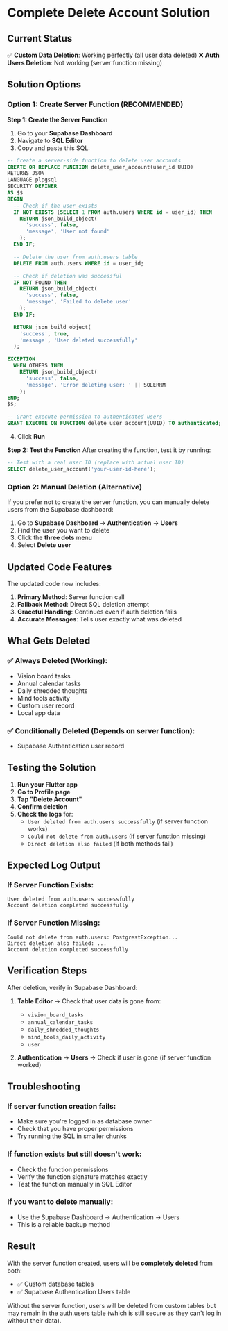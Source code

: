# Complete Delete Account Solution

## Current Status
✅ **Custom Data Deletion**: Working perfectly (all user data deleted)
❌ **Auth Users Deletion**: Not working (server function missing)

## Solution Options

### Option 1: Create Server Function (RECOMMENDED)

**Step 1: Create the Server Function**
1. Go to your **Supabase Dashboard**
2. Navigate to **SQL Editor**
3. Copy and paste this SQL:

```sql
-- Create a server-side function to delete user accounts
CREATE OR REPLACE FUNCTION delete_user_account(user_id UUID)
RETURNS JSON
LANGUAGE plpgsql
SECURITY DEFINER
AS $$
BEGIN
  -- Check if the user exists
  IF NOT EXISTS (SELECT 1 FROM auth.users WHERE id = user_id) THEN
    RETURN json_build_object(
      'success', false,
      'message', 'User not found'
    );
  END IF;

  -- Delete the user from auth.users table
  DELETE FROM auth.users WHERE id = user_id;

  -- Check if deletion was successful
  IF NOT FOUND THEN
    RETURN json_build_object(
      'success', false,
      'message', 'Failed to delete user'
    );
  END IF;

  RETURN json_build_object(
    'success', true,
    'message', 'User deleted successfully'
  );

EXCEPTION
  WHEN OTHERS THEN
    RETURN json_build_object(
      'success', false,
      'message', 'Error deleting user: ' || SQLERRM
    );
END;
$$;

-- Grant execute permission to authenticated users
GRANT EXECUTE ON FUNCTION delete_user_account(UUID) TO authenticated;
```

4. Click **Run**

**Step 2: Test the Function**
After creating the function, test it by running:
```sql
-- Test with a real user ID (replace with actual user ID)
SELECT delete_user_account('your-user-id-here');
```

### Option 2: Manual Deletion (Alternative)

If you prefer not to create the server function, you can manually delete users from the Supabase dashboard:

1. Go to **Supabase Dashboard** → **Authentication** → **Users**
2. Find the user you want to delete
3. Click the **three dots** menu
4. Select **Delete user**

## Updated Code Features

The updated code now includes:

1. **Primary Method**: Server function call
2. **Fallback Method**: Direct SQL deletion attempt
3. **Graceful Handling**: Continues even if auth deletion fails
4. **Accurate Messages**: Tells user exactly what was deleted

## What Gets Deleted

### ✅ Always Deleted (Working):
- Vision board tasks
- Annual calendar tasks
- Daily shredded thoughts
- Mind tools activity
- Custom user record
- Local app data

### ✅ Conditionally Deleted (Depends on server function):
- Supabase Authentication user record

## Testing the Solution

1. **Run your Flutter app**
2. **Go to Profile page**
3. **Tap "Delete Account"**
4. **Confirm deletion**
5. **Check the logs** for:
   - `User deleted from auth.users successfully` (if server function works)
   - `Could not delete from auth.users` (if server function missing)
   - `Direct deletion also failed` (if both methods fail)

## Expected Log Output

### If Server Function Exists:
```
User deleted from auth.users successfully
Account deletion completed successfully
```

### If Server Function Missing:
```
Could not delete from auth.users: PostgrestException...
Direct deletion also failed: ...
Account deletion completed successfully
```

## Verification Steps

After deletion, verify in Supabase Dashboard:

1. **Table Editor** → Check that user data is gone from:
   - `vision_board_tasks`
   - `annual_calendar_tasks`
   - `daily_shredded_thoughts`
   - `mind_tools_daily_activity`
   - `user`

2. **Authentication** → **Users** → Check if user is gone (if server function worked)

## Troubleshooting

### If server function creation fails:
- Make sure you're logged in as database owner
- Check that you have proper permissions
- Try running the SQL in smaller chunks

### If function exists but still doesn't work:
- Check the function permissions
- Verify the function signature matches exactly
- Test the function manually in SQL Editor

### If you want to delete manually:
- Use the Supabase Dashboard → Authentication → Users
- This is a reliable backup method

## Result

With the server function created, users will be **completely deleted** from both:
- ✅ Custom database tables
- ✅ Supabase Authentication Users table

Without the server function, users will be deleted from custom tables but may remain in the auth.users table (which is still secure as they can't log in without their data). 